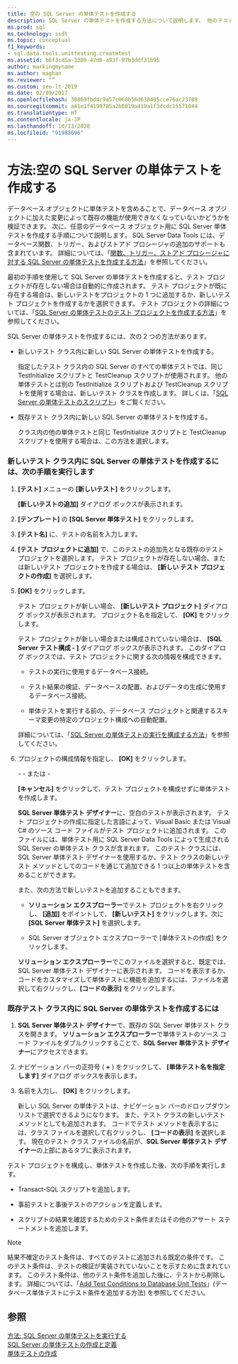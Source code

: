 ```yaml
---
title: 空の SQL Server の単体テストを作成する
description: SQL Server の単体テストを作成する方法について説明します。 他のテストで使用されているのと同じ TestInitialize スクリプトと TestCleanup スクリプトの使用方法のほか、さまざまなスクリプトの使用方法を確認します。
ms.prod: sql
ms.technology: ssdt
ms.topic: conceptual
f1_keywords:
- sql.data.tools.unittesting.createtest
ms.assetid: b6f3cd5a-3389-42d6-a93f-97b3ddf31b95
author: markingmyname
ms.author: maghan
ms.reviewer: “”
ms.custom: seo-lt-2019
ms.date: 02/09/2017
ms.openlocfilehash: 30869fbd4c9a57c068b56d638495cce76ac23789
ms.sourcegitcommit: a41e1f4199785a2b8019a419a1f3dcdc15571044
ms.translationtype: HT
ms.contentlocale: ja-JP
ms.lasthandoff: 10/13/2020
ms.locfileid: "91988696"
---
```

# <a name="how-to-create-an-empty-sql-server-unit-test"></a>方法:空の SQL Server の単体テストを作成する

データベース オブジェクトに単体テストを含めることで、データベース オブジェクトに加えた変更によって既存の機能が使用できなくなっていないかどうかを検証できます。 次に、任意のデータベース オブジェクト用に SQL Server 単体テストを作成する手順について説明します。 SQL Server Data Tools には、データベース関数、トリガー、およびストアド プロシージャの追加のサポートも含まれています。 詳細については、「[関数、トリガー、ストアド プロシージャに対する SQL Server の単体テストを作成する方法](../ssdt/how-to-create-unit-tests-for-functions-triggers-stored-procedures.md)」を参照してください。  
  
最初の手順を使用して SQL Server の単体テストを作成すると、テスト プロジェクトが存在しない場合は自動的に作成されます。 テスト プロジェクトが既に存在する場合は、新しいテストをプロジェクトの 1 つに追加するか、新しいテスト プロジェクトを作成するかを選択できます。 テスト プロジェクトの詳細については、「[SQL Server の単体テストのテスト プロジェクトを作成する方法](../ssdt/how-to-create-a-test-project-for-sql-server-database-unit-testing.md)」を参照してください。  
  
SQL Server の単体テストを作成するには、次の 2 つの方法があります。  
  
-   新しいテスト クラス内に新しい SQL Server の単体テストを作成する。  
  
    指定したテスト クラス内の SQL Server のすべての単体テストでは、同じ TestInitialize スクリプトと TestCleanup スクリプトが使用されます。 他の単体テストとは別の TestInitialize スクリプトおよび TestCleanup スクリプトを使用する場合は、新しいテスト クラスを作成します。 詳しくは、「[SQL Server の単体テストのスクリプト](../ssdt/scripts-in-sql-server-unit-tests.md)」をご覧ください。  
  
-   既存テスト クラス内に新しい SQL Server の単体テストを作成する。  
  
    クラス内の他の単体テストと同じ TestInitialize スクリプトと TestCleanup スクリプトを使用する場合は、この方法を選択します。  
  
### <a name="to-create-a-sql-server-unit-test-inside-a-new-test-class"></a>新しいテスト クラス内に SQL Server の単体テストを作成するには、次の手順を実行します  
  
1.  **[テスト]** メニューの **[新しいテスト]** をクリックします。  
  
    **[新しいテストの追加]** ダイアログ ボックスが表示されます。  
  
2.  **[テンプレート]** の **[SQL Server 単体テスト]** をクリックします。  
  
3.  **[テスト名]** に、テストの名前を入力します。  
  
4.  **[テスト プロジェクトに追加]** で、このテストの追加先となる既存のテスト プロジェクトを選択します。 テスト プロジェクトが存在しない場合、または新しいテスト プロジェクトを作成する場合は、 **[新しい <language> テスト プロジェクトの作成]** を選択します。  
  
5.  **[OK]** をクリックします。  
  
    テスト プロジェクトが新しい場合、 **[新しいテスト プロジェクト]** ダイアログ ボックスが表示されます。 プロジェクト名を指定して、 **[OK]** をクリックします。  
  
    テスト プロジェクトが新しい場合または構成されていない場合は、 **[SQL Server テスト構成 - <ProjectName>]** ダイアログ ボックスが表示されます。 このダイアログ ボックスでは、テスト プロジェクトに関する次の情報を構成できます。  
  
    -   テストの実行に使用するデータベース接続。  
  
    -   テスト結果の検証、データベースの配置、およびデータの生成に使用するデータベース接続。  
  
    -   単体テストを実行する前の、データベース プロジェクトと関連するスキーマ変更の特定のプロジェクト構成への自動配置。  
  
    詳細については、「[SQL Server の単体テストの実行を構成する方法](../ssdt/how-to-configure-sql-server-unit-test-execution.md)」を参照してください。  
  
6.  プロジェクトの構成情報を指定し、 **[OK]** をクリックします。  
  
    \- - または -  
  
    **[キャンセル]** をクリックして、テスト プロジェクトを構成せずに単体テストを作成します。  
  
    **SQL Server 単体テスト デザイナー**に、空白のテストが表示されます。 テスト プロジェクトの作成に指定した言語によって、Visual Basic または Visual C\# のソース コード ファイルがテスト プロジェクトに追加されます。 このファイルには、単体テスト用に SQL Server Data Tools によって生成される SQL Server の単体テスト クラスが含まれます。 このテスト クラスには、SQL Server 単体テスト デザイナーを使用するか、テスト クラスの新しいテスト メソッドとしてのコードを通じて追加できる 1 つ以上の単体テストを含めることができます。  
  
    また、次の方法で新しいテストを追加することもできます。  
  
    -   **ソリューション エクスプローラー**でテスト プロジェクトを右クリックし、 **[追加]** をポイントして、 **[新しいテスト]** をクリックします。次に **[SQL Server 単体テスト]** を選択します。  
  
    -   SQL Server オブジェクト エクスプローラーで [単体テストの作成] をクリックします。  
  
    **ソリューション エクスプローラー**でこのファイルを選択すると、既定では、SQL Server 単体テスト デザイナーに表示されます。 コードを表示するか、コードをカスタマイズして単体テストに機能を追加するには、ファイルを選択して右クリックし、**[コードの表示]** をクリックします。  
  
### <a name="to-create-a-sql-server-unit-test-inside-an-existing-test-class"></a>既存テスト クラス内に SQL Server の単体テストを作成するには  
  
1.  **SQL Server 単体テスト デザイナー**で、既存の SQL Server 単体テスト クラスを開きます。 **ソリューション エクスプローラー**で単体テストのソース コード ファイルをダブルクリックすることで、**SQL Server 単体テスト デザイナー**にアクセスできます。  
  
2.  ナビゲーション バーの正符号 ( **+** ) をクリックして、 **[単体テスト名を指定します]** ダイアログ ボックスを表示します。  
  
3.  名前を入力し、 **[OK]** をクリックします。  
  
    新しい SQL Server の単体テストは、ナビゲーション バーのドロップダウン リストで選択できるようになります。 また、テスト クラスの新しいテスト メソッドとしても追加されます。 コードでテスト メソッドを表示するには、クラス ファイルを選択して右クリックし、 **[コードの表示]** を選択します。 現在のテスト クラス ファイルの名前が、**SQL Server 単体テスト デザイナー**の上部にあるタブに表示されます。  
  
テスト プロジェクトを構成し、単体テストを作成した後、次の手順を実行します。  
  
-   Transact\-SQL スクリプトを追加します。  
  
-   事前テストと事後テストのアクションを定義します。  
  
-   スクリプトの結果を確認するためのテスト条件またはその他のアサート ステートメントを追加します。  
  
> [!NOTE]  
> 結果不確定のテスト条件は、すべてのテストに追加される既定の条件です。 このテスト条件は、テストの検証が実装されていないことを示すために含まれています。 このテスト条件は、他のテスト条件を追加した後に、テストから削除します。 詳細については、「[Add Test Conditions to Database Unit Tests](/previous-versions/visualstudio/visual-studio-2010/aa833242(v=vs.100))」(データベース単体テストにテスト条件を追加する方法) を参照してください。  
  
## <a name="see-also"></a>参照  
[方法:  SQL Server の単体テストを実行する](../ssdt/how-to-run-sql-server-unit-tests.md)  
[SQL Server の単体テストの作成と定義](../ssdt/creating-and-defining-sql-server-unit-tests.md)  
[単体テストの作成](/previous-versions/visualstudio/visual-studio-2008/ms182523(v=vs.90))  
